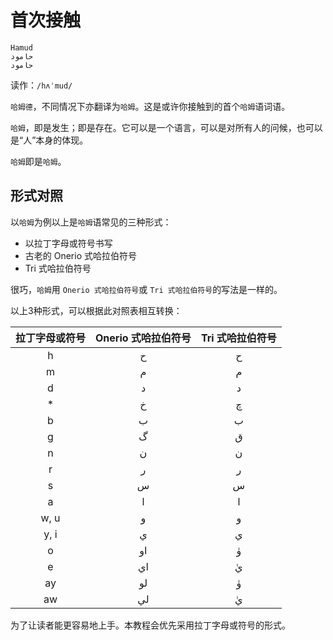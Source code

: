 # 首次接触

```Hamud
Hamud
حامود
حامود
```

读作：`/hʌˈmud/`

`哈姆德`，不同情况下亦翻译为`哈姆`。这是或许你接触到的首个`哈姆`语词语。

`哈姆`，即是发生；即是存在。它可以是一个语言，可以是对所有人的问候，也可以是“人”本身的体现。

`哈姆`即是`哈姆`。

## 形式对照

以`哈姆`为例以上是`哈姆`语常见的三种形式：

* 以拉丁字母或符号书写
* 古老的 Onerio 式哈拉伯符号
* Tri 式哈拉伯符号

很巧，`哈姆`用 `Onerio 式哈拉伯符号`或 `Tri 式哈拉伯符号`的写法是一样的。

以上3种形式，可以根据此对照表相互转换：

| 拉丁字母或符号 | Onerio 式哈拉伯符号 | Tri 式哈拉伯符号 |
| :-: | :-: | :-: |
| h | ح | ح |
| m | م | م |
| d | د | د |
| * | خ | چ |
| b | ب | ب |
| g | گ | ق |
| n | ن | ن |
| r | ر | ر |
| s | س | س |
| a | ا | ا |
| w, u | و | و |
| y, i | ي | ي |
| o | او | وٰ |
| e | اي | يٰ |
| ay | لو | وٰ |
| aw | لي | يٰ |

为了让读者能更容易地上手。本教程会优先采用拉丁字母或符号的形式。
